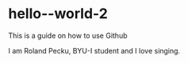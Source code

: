 # hello--world-2
This is a guide on how to use Github

I am Roland Pecku, BYU-I student and I love singing.
